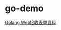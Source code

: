 # go-demo
[Golang Web接收表單資料](https://matthung0807.blogspot.com/2022/06/go-web-receive-form-data.html)
